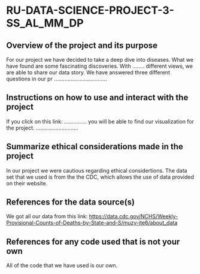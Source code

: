 # RU-DATA-SCIENCE-PROJECT-3-SS_AL_MM_DP

## Overview of the project and its purpose
For our project we have decided to take a deep dive into diseases. 
What we have found are some fascinating discoveries.
With ........ different views, we are able to share our data story.
We have answered three different questions in our pr
...................................

## Instructions on how to use and interact with the project
If you click on this link: ............... you will be able to find our visualization for the project.
............................

## Summarize ethical considerations made in the project
In our project we were cautious regarding ethical considertions. 
The data set that we used is from the the CDC, which allows the use of data provided on their website.

## References for the data source(s)
We got all our data from this link:
https://data.cdc.gov/NCHS/Weekly-Provisional-Counts-of-Deaths-by-State-and-S/muzy-jte6/about_data

## References for any code used that is not your own
All of the code that we have used is our own.
